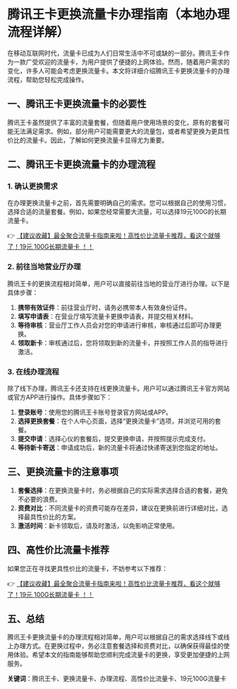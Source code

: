 # 腾讯王卡更换流量卡办理指南（本地办理流程详解）

在移动互联网时代，流量卡已成为人们日常生活中不可或缺的一部分。腾讯王卡作为一款广受欢迎的流量卡，为用户提供了便捷的上网体验。然而，随着用户需求的变化，许多人可能会考虑更换流量卡。本文将详细介绍腾讯王卡更换流量卡的办理流程，帮助您轻松完成操作。

## 一、腾讯王卡更换流量卡的必要性

腾讯王卡虽然提供了丰富的流量套餐，但随着用户使用场景的变化，原有的套餐可能无法满足需求。例如，部分用户可能需要更大的流量包，或者希望更换为更具性价比的流量卡。因此，了解如何更换流量卡显得尤为重要。

## 二、腾讯王卡更换流量卡的办理流程

### 1. 确认更换需求

在办理更换流量卡之前，首先需要明确自己的需求。您可以根据自己的使用习惯，选择合适的流量套餐。例如，如果您经常需要大流量，可以选择19元100G的长期流量卡。

👉 [【建议收藏】最全聚合流量卡指南来啦！高性价比流量卡推荐，看这个就够了！19元 100G长期流量卡 ！！](https://bit.ly/Liuliangka)

### 2. 前往当地营业厅办理

腾讯王卡的更换流程相对简单，用户可以直接前往当地的营业厅进行办理。以下是具体步骤：

1. **携带有效证件**：前往营业厅时，请务必携带本人有效身份证件。
2. **填写申请表**：在营业厅填写流量卡更换申请表，并提交相关材料。
3. **等待审核**：营业厅工作人员会对您的申请进行审核，审核通过后即可办理更换。
4. **领取新卡**：审核通过后，您将领取到新的流量卡，并按照工作人员的指导进行激活。

### 3. 在线办理流程

除了线下办理，腾讯王卡还支持在线更换流量卡。用户可以通过腾讯王卡官方网站或官方APP进行操作。具体步骤如下：

1. **登录账号**：使用您的腾讯王卡账号登录官方网站或APP。
2. **选择更换套餐**：在个人中心页面，选择“更换流量卡”选项，并浏览可用的套餐。
3. **提交申请**：选择心仪的套餐后，提交更换申请，并按照提示完成支付。
4. **等待新卡寄送**：申请成功后，新的流量卡将通过快递寄送到您指定的地址。

## 三、更换流量卡的注意事项

1. **套餐选择**：在更换流量卡时，务必根据自己的实际需求选择合适的套餐，避免不必要的浪费。
2. **资费对比**：不同流量卡的资费可能存在差异，建议在更换前进行详细对比，选择最具性价比的方案。
3. **激活时间**：新卡领取后，请及时激活，以免影响正常使用。

## 四、高性价比流量卡推荐

如果您正在寻找更具性价比的流量卡，不妨参考以下推荐：

👉 [【建议收藏】最全聚合流量卡指南来啦！高性价比流量卡推荐，看这个就够了！19元 100G长期流量卡 ！！](https://bit.ly/Liuliangka)

## 五、总结

腾讯王卡更换流量卡的办理流程相对简单，用户可以根据自己的需求选择线下或线上办理方式。在更换过程中，务必注意套餐选择和资费对比，以确保获得最佳的使用体验。希望本文的指南能够帮助您顺利完成流量卡的更换，享受更加便捷的上网服务。

**关键词**：腾讯王卡、更换流量卡、办理流程、高性价比流量卡、19元100G流量卡